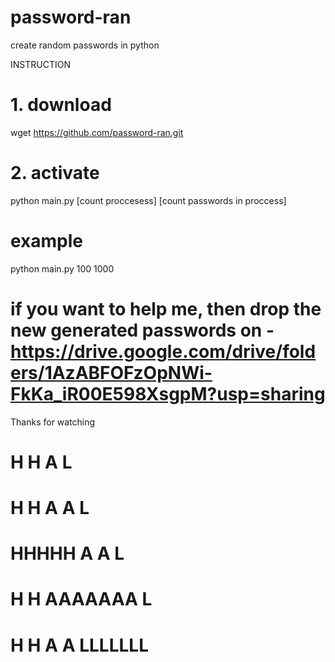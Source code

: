 # password-ran
create random passwords in python

INSTRUCTION

# 1. download
wget https://github.com/password-ran.git

# 2. activate
python main.py [count proccesess] [count passwords in proccess]

# example
python main.py 100 1000

# if you want to help me, then drop the new generated passwords on - https://drive.google.com/drive/folders/1AzABFOFzOpNWi-FkKa_iR00E598XsgpM?usp=sharing

Thanks for watching

# H   H      A      L
# H   H     A A     L
# HHHHH    A   A    L
# H   H   AAAAAAA   L  
# H   H  A       A  LLLLLLL
